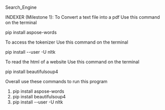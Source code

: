 Search_Engine


INDEXER (Milestone 1):
To Convert a text file into a pdf
Use this command on the terminal

pip install aspose-words

To access the tokenizer
Use this command on the terminal

pip install --user -U nltk

To read the html of a website
Use this command on the terminal

pip install beautifulsoup4


Overall use these commands to run this program
1. pip install aspose-words
2. pip install beautifulsoup4
3. pip install --user -U nltk
